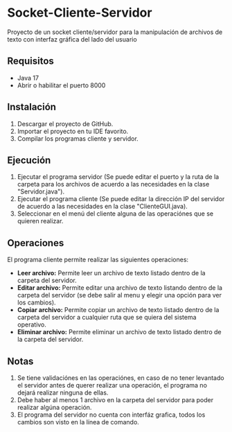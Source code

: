 # Socket-Cliente-Servidor
Proyecto de un socket cliente/servidor para la manipulación de archivos de texto con interfaz gráfica del lado del usuario

## Requisitos

* Java 17
* Abrir o habilitar el puerto 8000

## Instalación

1. Descargar el proyecto de GitHub.
2. Importar el proyecto en tu IDE favorito.
3. Compilar los programas cliente y servidor.

## Ejecución

1. Ejecutar el programa servidor (Se puede editar el puerto y la ruta de la carpeta para los archivos de acuerdo a las necesidades en la clase "Servidor.java").
2. Ejecutar el programa cliente (Se puede editar la dirección IP del servidor de acuerdo a las necesidades en la clase "ClienteGUI.java).
3. Seleccionar en el menú del cliente alguna de las operaciónes que se quieren realizar.

## Operaciones

El programa cliente permite realizar las siguientes operaciones:

* **Leer archivo:** Permite leer un archivo de texto listado dentro de la carpeta del servidor.
* **Editar archivo:** Permite editar una archivo de texto listando dentro de la carpeta del servidor (se debe salir al menu y elegir una opción para ver los cambios).
* **Copiar archivo:** Permite copiar un archivo de texto listado dentro de la carpeta del servidor a cualquier ruta que se quiera del sistema operativo.
* **Eliminar archivo:** Permite eliminar un archivo de texto listado dentro de la carpeta del servidor.

## Notas
1. Se tiene validaciónes en las operaciónes, en caso de no tener levantado el servidor antes de querer realizar una operación, el programa no dejará realizar ninguna de ellas.
2. Debe haber al menos 1 archivo en la carpeta del servidor para poder realizar algúna operación.
3. El programa del servidor no cuenta con interfáz grafica, todos los cambios son visto en la línea de comando.
